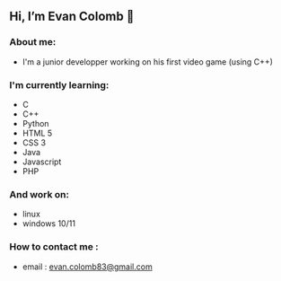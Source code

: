 <h2> Hi, I’m Evan Colomb 👋</h2>

<h3> About me: </h3>

- I'm a junior developper working on his first video game (using C++)

<h3> I'm currently learning:</h3>

- C
- C++
- Python
- HTML 5
- CSS 3
- Java
- Javascript
- PHP

<h3> And work on:</h3>

- linux
- windows 10/11

<h3> How to contact me :</h3>

- email : evan.colomb83@gmail.com
